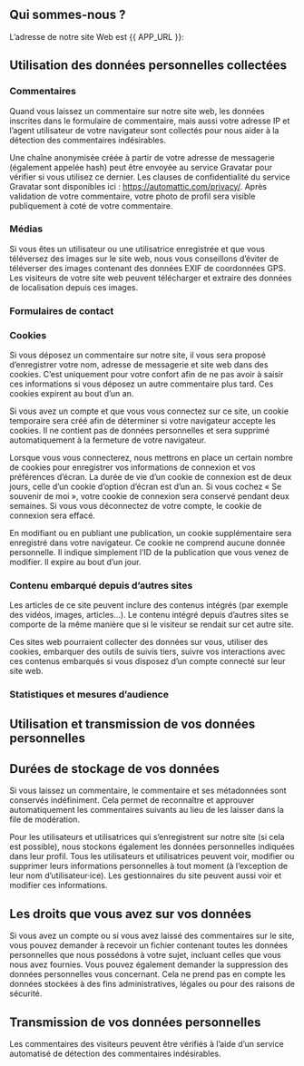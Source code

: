 ## Qui sommes-nous ?

L’adresse de notre site Web est {{ APP_URL }}:

## Utilisation des données personnelles collectées

### Commentaires

Quand vous laissez un commentaire sur notre site web, les données inscrites dans le formulaire de commentaire, mais 
aussi votre adresse IP et l’agent utilisateur de votre navigateur sont collectés pour nous aider à la détection des
commentaires indésirables.

Une chaîne anonymisée créée à partir de votre adresse de messagerie (également appelée hash) peut être envoyée au 
service Gravatar pour vérifier si vous utilisez ce dernier. 
Les clauses de confidentialité du service Gravatar sont disponibles ici&nbsp;: https://automattic.com/privacy/. 
Après validation de votre commentaire, votre photo de profil sera visible publiquement à coté de votre commentaire.

### Médias

Si vous êtes un utilisateur ou une utilisatrice enregistrée et que vous téléversez des images sur le site web, nous 
vous conseillons d’éviter de téléverser des images contenant des données EXIF de coordonnées GPS. 
Les visiteurs de votre site web peuvent télécharger et extraire des données de localisation depuis ces images.

### Formulaires de contact

### Cookies

Si vous déposez un commentaire sur notre site, il vous sera proposé d’enregistrer votre nom, adresse de messagerie 
et site web dans des cookies. C’est uniquement pour votre confort afin de ne pas avoir à saisir ces informations si 
vous déposez un autre commentaire plus tard. Ces cookies expirent au bout d’un an.

Si vous avez un compte et que vous vous connectez sur ce site, un cookie temporaire sera créé afin de déterminer si 
votre navigateur accepte les cookies. Il ne contient pas de données personnelles et sera supprimé automatiquement à la 
fermeture de votre navigateur.

Lorsque vous vous connecterez, nous mettrons en place un certain nombre de cookies pour enregistrer vos informations 
de connexion et vos préférences d’écran. La durée de vie d’un cookie de connexion est de deux jours, celle d’un cookie 
d’option d’écran est d’un an. Si vous cochez «&nbsp;Se souvenir de moi&nbsp;», votre cookie de connexion sera conservé 
pendant deux semaines. Si vous vous déconnectez de votre compte, le cookie de connexion sera effacé.

En modifiant ou en publiant une publication, un cookie supplémentaire sera enregistré dans votre navigateur. 
Ce cookie ne comprend aucune donnée personnelle. Il indique simplement l’ID de la publication que vous venez de 
modifier. Il expire au bout d’un jour.

### Contenu embarqué depuis d’autres sites

Les articles de ce site peuvent inclure des contenus intégrés (par exemple des vidéos, images, articles…). 
Le contenu intégré depuis d’autres sites se comporte de la même manière que si le visiteur se rendait sur cet autre 
site.

Ces sites web pourraient collecter des données sur vous, utiliser des cookies, embarquer des outils de suivis tiers,
suivre vos interactions avec ces contenus embarqués si vous disposez d’un compte connecté sur leur site web.

### Statistiques et mesures d’audience

## Utilisation et transmission de vos données personnelles

## Durées de stockage de vos données

Si vous laissez un commentaire, le commentaire et ses métadonnées sont conservés indéfiniment. Cela permet de 
reconnaître et approuver automatiquement les commentaires suivants au lieu de les laisser dans la file de modération.

Pour les utilisateurs et utilisatrices qui s’enregistrent sur notre site (si cela est possible), nous stockons 
également les données personnelles indiquées dans leur profil. Tous les utilisateurs et utilisatrices peuvent voir,
modifier ou supprimer leurs informations personnelles à tout moment (à l’exception de leur nom d’utilisateur·ice). 
Les gestionnaires du site peuvent aussi voir et modifier ces informations.

## Les droits que vous avez sur vos données

Si vous avez un compte ou si vous avez laissé des commentaires sur le site, vous pouvez demander à recevoir un fichier
contenant toutes les données personnelles que nous possédons à votre sujet, incluant celles que vous nous avez 
fournies. Vous pouvez également demander la suppression des données personnelles vous concernant. Cela ne prend pas 
en compte les données stockées à des fins administratives, légales ou pour des raisons de sécurité.

## Transmission de vos données personnelles
Les commentaires des visiteurs peuvent être vérifiés à l’aide d’un service automatisé de détection des commentaires 
indésirables.